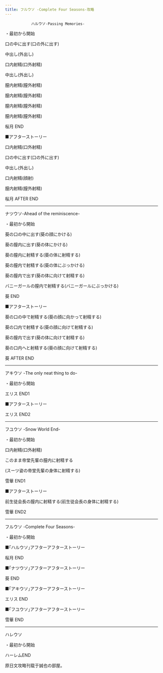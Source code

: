 ```yaml
---
title: フルウソ -Complete Four Seasons-攻略
---
```


                ハルウソ-Passing Memories-



・最初から開始

口の中に出す(口の外に出す)

中出し(外出し)

口内射精(口外射精)

中出し(外出し)

膣内射精(膣外射精)

膣内射精(膣外射精)

膣内射精(膣外射精)

膣内射精(膣外射精)



桜月 END



■アフターストーリー

口内射精(口外射精)

口の中に出す(口の外に出す)

中出し(外出し)

口内射精(顔射)

膣内射精(膣外射精)



桜月 AFTER END

--------------------------------------------------------------------------------



ナツウソ-Ahead of the reminiscence-



・最初から開始

葵の口の中に出す(葵の顔にかける)

葵の膣内に出す(葵の体にかける)

葵の膣内に射精する(葵の体に射精する)

葵の膣内で射精する(葵の体にぶっかける)

葵の膣内で出す(葵の体に向けて射精する)

バニーガールの膣内で射精する(バニーガールにぶっかける)



葵 END



■アフターストーリー

葵の口の中で射精する(葵の顔に向かって射精する)

葵の口内で射精する(葵の顔に向けて射精する)

葵の膣内で出す(葵の体に向けて射精する)

葵の口内へと射精する(葵の顔に向けて射精する)



葵 AFTER END

--------------------------------------------------------------------------------



アキウソ -The only neat thing to do-



・最初から開始



エリス END1



■アフターストーリー



エリス END2

--------------------------------------------------------------------------------



フユウソ -Snow World End-



・最初から開始

口内射精(口外射精)

このまま帝堂先輩の膣内に射精する

(スーツ姿の帝堂先輩の身体に射精する)



雪華 END1



■アフターストーリー

前生徒会長の膣内に射精する(前生徒会長の身体に射精する)



雪華 END2

--------------------------------------------------------------------------------



フルウソ -Complete Four Seasons-



・最初から開始

■｢ハルウソ｣アフターアフターストーリー



桜月 END



■｢ナツウソ｣アフターアフターストーリー



葵 END



■｢アキウソ｣アフターアフターストーリー



エリス END



■｢フユウソ｣アフターアフターストーリー



雪華 END

--------------------------------------------------------------------------------



ハレウソ



・最初から開始



ハーレムEND



原日文攻略刊载于誠也の部屋。


              
